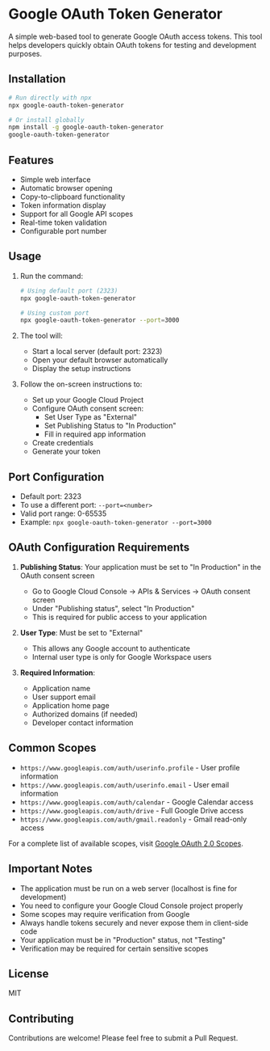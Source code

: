 # Google OAuth Token Generator

A simple web-based tool to generate Google OAuth access tokens. This tool helps developers quickly obtain OAuth tokens for testing and development purposes.

## Installation

```bash
# Run directly with npx
npx google-oauth-token-generator

# Or install globally
npm install -g google-oauth-token-generator
google-oauth-token-generator
```

## Features

- Simple web interface
- Automatic browser opening
- Copy-to-clipboard functionality
- Token information display
- Support for all Google API scopes
- Real-time token validation
- Configurable port number

## Usage

1. Run the command:
   ```bash
   # Using default port (2323)
   npx google-oauth-token-generator

   # Using custom port
   npx google-oauth-token-generator --port=3000
   ```

2. The tool will:
   - Start a local server (default port: 2323)
   - Open your default browser automatically
   - Display the setup instructions

3. Follow the on-screen instructions to:
   - Set up your Google Cloud Project
   - Configure OAuth consent screen:
     - Set User Type as "External"
     - Set Publishing Status to "In Production"
     - Fill in required app information
   - Create credentials
   - Generate your token

## Port Configuration

- Default port: 2323
- To use a different port: `--port=<number>`
- Valid port range: 0-65535
- Example: `npx google-oauth-token-generator --port=3000`

## OAuth Configuration Requirements

1. **Publishing Status**: Your application must be set to "In Production" in the OAuth consent screen
   - Go to Google Cloud Console → APIs & Services → OAuth consent screen
   - Under "Publishing status", select "In Production"
   - This is required for public access to your application

2. **User Type**: Must be set to "External"
   - This allows any Google account to authenticate
   - Internal user type is only for Google Workspace users

3. **Required Information**:
   - Application name
   - User support email
   - Application home page
   - Authorized domains (if needed)
   - Developer contact information

## Common Scopes

- `https://www.googleapis.com/auth/userinfo.profile` - User profile information
- `https://www.googleapis.com/auth/userinfo.email` - User email information
- `https://www.googleapis.com/auth/calendar` - Google Calendar access
- `https://www.googleapis.com/auth/drive` - Full Google Drive access
- `https://www.googleapis.com/auth/gmail.readonly` - Gmail read-only access

For a complete list of available scopes, visit [Google OAuth 2.0 Scopes](https://developers.google.com/identity/protocols/oauth2/scopes).

## Important Notes

- The application must be run on a web server (localhost is fine for development)
- You need to configure your Google Cloud Console project properly
- Some scopes may require verification from Google
- Always handle tokens securely and never expose them in client-side code
- Your application must be in "Production" status, not "Testing"
- Verification may be required for certain sensitive scopes

## License

MIT

## Contributing

Contributions are welcome! Please feel free to submit a Pull Request. 